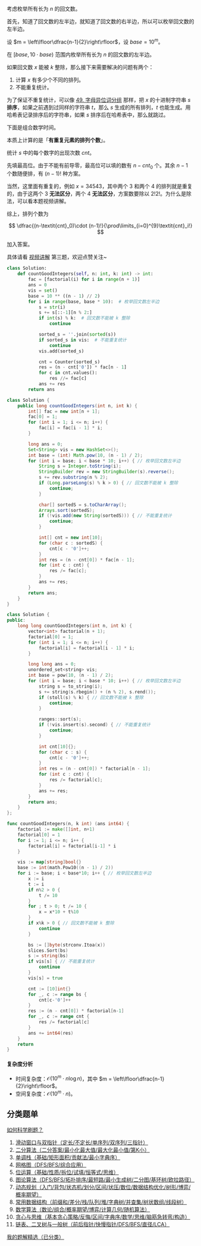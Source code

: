 考虑枚举所有长为 $n$ 的回文数。

首先，知道了回文数的左半边，就知道了回文数的右半边，所以可以枚举回文数的左半边。

设 $m = \left\lfloor\dfrac{n-1}{2}\right\rfloor$，设 $\textit{base} = 10^m$。

在 $[\textit{base}, 10\cdot\textit{base})$ 范围内枚举所有长为 $n$ 的回文数的左半边。

如果回文数 $x$ 能被 $k$ 整除，那么接下来需要解决的问题有两个：

1. 计算 $x$ 有多少个不同的排列。
2. 不能重复统计。

为了保证不重复统计，可以像 [49. 字母异位词分组](https://leetcode.cn/problems/group-anagrams/solutions/2718519/ha-xi-biao-fen-zu-jian-ji-xie-fa-pythonj-1ukv/) 那样，把 $x$ 的十进制字符串 $s$ **排序**，如果之前遇到过同样的字符串 $t$，那么 $s$ 生成的所有排列，$t$ 也能生成。用哈希表记录排序后的字符串，如果 $s$ 排序后在哈希表中，那么就跳过。

下面是组合数学时间。

本质上计算的是「**有重复元素的排列个数**」。

统计 $s$ 中的每个数字的出现次数 $\textit{cnt}$。

先填最高位。由于不能有前导零，最高位可以填的数有 $n-\textit{cnt}_0$ 个。其余 $n-1$ 个数随便排，有 $(n-1)!$ 种方案。

当然，这里面有重复的，例如 $x=34543$，其中两个 $3$ 和两个 $4$ 的排列就是重复的，由于这两个 $3$ **无法区分**，两个 $4$ **无法区分**，方案数要除以 $2!2!$。为什么是除法，可以看本题视频讲解。

综上，排列个数为

$$
\dfrac{(n-\textit{cnt}_0)\cdot (n-1)!}{\prod\limits_{i=0}^{9}\textit{cnt}_i!}
$$

加入答案。

具体请看 [视频讲解](https://www.bilibili.com/video/BV1ajHYeoEG5/) 第三题，欢迎点赞关注~

```py [sol-Python3]
class Solution:
    def countGoodIntegers(self, n: int, k: int) -> int:
        fac = [factorial(i) for i in range(n + 1)]
        ans = 0
        vis = set()
        base = 10 ** ((n - 1) // 2)
        for i in range(base, base * 10):  # 枚举回文数左半边
            s = str(i)
            s += s[::-1][n % 2:]
            if int(s) % k:  # 回文数不能被 k 整除
                continue

            sorted_s = ''.join(sorted(s))
            if sorted_s in vis:  # 不能重复统计
                continue
            vis.add(sorted_s)

            cnt = Counter(sorted_s)
            res = (n - cnt['0']) * fac[n - 1]
            for c in cnt.values():
                res //= fac[c]
            ans += res
        return ans
```

```java [sol-Java]
class Solution {
    public long countGoodIntegers(int n, int k) {
        int[] fac = new int[n + 1];
        fac[0] = 1;
        for (int i = 1; i <= n; i++) {
            fac[i] = fac[i - 1] * i;
        }

        long ans = 0;
        Set<String> vis = new HashSet<>();
        int base = (int) Math.pow(10, (n - 1) / 2);
        for (int i = base; i < base * 10; i++) { // 枚举回文数左半边
            String s = Integer.toString(i);
            StringBuilder rev = new StringBuilder(s).reverse();
            s += rev.substring(n % 2);
            if (Long.parseLong(s) % k > 0) { // 回文数不能被 k 整除
                continue;
            }

            char[] sortedS = s.toCharArray();
            Arrays.sort(sortedS);
            if (!vis.add(new String(sortedS))) { // 不能重复统计
                continue;
            }

            int[] cnt = new int[10];
            for (char c : sortedS) {
                cnt[c - '0']++;
            }
            int res = (n - cnt[0]) * fac[n - 1];
            for (int c : cnt) {
                res /= fac[c];
            }
            ans += res;
        }
        return ans;
    }
}
```

```cpp [sol-C++]
class Solution {
public:
    long long countGoodIntegers(int n, int k) {
        vector<int> factorial(n + 1);
        factorial[0] = 1;
        for (int i = 1; i <= n; i++) {
            factorial[i] = factorial[i - 1] * i;
        }

        long long ans = 0;
        unordered_set<string> vis;
        int base = pow(10, (n - 1) / 2);
        for (int i = base; i < base * 10; i++) { // 枚举回文数左半边
            string s = to_string(i);
            s += string(s.rbegin() + (n % 2), s.rend());
            if (stoll(s) % k) { // 回文数不能被 k 整除
                continue;
            }

            ranges::sort(s);
            if (!vis.insert(s).second) { // 不能重复统计
                continue;
            }

            int cnt[10]{};
            for (char c : s) {
                cnt[c - '0']++;
            }
            int res = (n - cnt[0]) * factorial[n - 1];
            for (int c : cnt) {
                res /= factorial[c];
            }
            ans += res;
        }
        return ans;
    }
};
```

```go [sol-Go]
func countGoodIntegers(n, k int) (ans int64) {
	factorial := make([]int, n+1)
	factorial[0] = 1
	for i := 1; i <= n; i++ {
		factorial[i] = factorial[i-1] * i
	}

	vis := map[string]bool{}
	base := int(math.Pow10((n - 1) / 2))
	for i := base; i < base*10; i++ { // 枚举回文数左半边
		x := i
		t := i
		if n%2 > 0 {
			t /= 10
		}
		for ; t > 0; t /= 10 {
			x = x*10 + t%10
		}
		if x%k > 0 { // 回文数不能被 k 整除
			continue
		}

		bs := []byte(strconv.Itoa(x))
		slices.Sort(bs)
		s := string(bs)
		if vis[s] { // 不能重复统计
			continue
		}
		vis[s] = true

		cnt := [10]int{}
		for _, c := range bs {
			cnt[c-'0']++
		}
		res := (n - cnt[0]) * factorial[n-1]
		for _, c := range cnt {
			res /= factorial[c]
		}
		ans += int64(res)
	}
	return
}
```

#### 复杂度分析

- 时间复杂度：$\mathcal{O}(10^m\cdot n\log n)$，其中 $m = \left\lfloor\dfrac{n-1}{2}\right\rfloor$。
- 空间复杂度：$\mathcal{O}(10^m\cdot n)$。

## 分类题单

[如何科学刷题？](https://leetcode.cn/circle/discuss/RvFUtj/)

1. [滑动窗口与双指针（定长/不定长/单序列/双序列/三指针）](https://leetcode.cn/circle/discuss/0viNMK/)
2. [二分算法（二分答案/最小化最大值/最大化最小值/第K小）](https://leetcode.cn/circle/discuss/SqopEo/)
3. [单调栈（基础/矩形面积/贡献法/最小字典序）](https://leetcode.cn/circle/discuss/9oZFK9/)
4. [网格图（DFS/BFS/综合应用）](https://leetcode.cn/circle/discuss/YiXPXW/)
5. [位运算（基础/性质/拆位/试填/恒等式/思维）](https://leetcode.cn/circle/discuss/dHn9Vk/)
6. [图论算法（DFS/BFS/拓扑排序/最短路/最小生成树/二分图/基环树/欧拉路径）](https://leetcode.cn/circle/discuss/01LUak/)
7. [动态规划（入门/背包/状态机/划分/区间/状压/数位/数据结构优化/树形/博弈/概率期望）](https://leetcode.cn/circle/discuss/tXLS3i/)
8. [常用数据结构（前缀和/差分/栈/队列/堆/字典树/并查集/树状数组/线段树）](https://leetcode.cn/circle/discuss/mOr1u6/)
9. [数学算法（数论/组合/概率期望/博弈/计算几何/随机算法）](https://leetcode.cn/circle/discuss/IYT3ss/)
10. [贪心与思维（基本贪心策略/反悔/区间/字典序/数学/思维/脑筋急转弯/构造）](https://leetcode.cn/circle/discuss/g6KTKL/)
11. [链表、二叉树与一般树（前后指针/快慢指针/DFS/BFS/直径/LCA）](https://leetcode.cn/circle/discuss/K0n2gO/)

[我的题解精选（已分类）](https://github.com/EndlessCheng/codeforces-go/blob/master/leetcode/SOLUTIONS.md)
